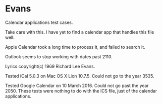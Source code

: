 # Evans
Calendar applications test cases.

Take care with this.  I have yet to find a calendar app that handles this file well.  

Apple Calendar took a long time to process it, and failed to search it.

Outlook seems to stop working with dates past 2110.  

Lyrics copyright(c) 1969 Richard Lee Evans.  

Tested iCal 5.0.3 on Mac OS X Lion 10.7.5.  Could not go to the year 3535.  

Tested Google Calendar on 10 March 2016.  Could not go past the year 2050.  These tests were nothing to do with the ICS file, just of the calendar applications.  
